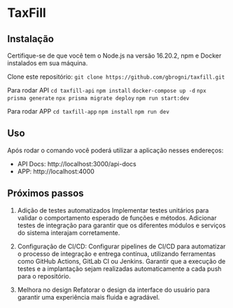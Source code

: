 # TaxFill

## Instalação

Certifique-se de que você tem o Node.js na versão 16.20.2, npm e Docker instalados em sua máquina.

Clone este repositório:
   `git clone https://github.com/gbrogni/taxfill.git`

Para rodar API
   `cd taxfill-api`
   `npm install`
   `docker-compose up -d`
   `npx prisma generate`
   `npx prisma migrate deploy`
   `npm run start:dev`

Para rodar APP
   `cd taxfill-app`
   `npm install`
   `npm run dev`

## Uso

Após rodar o comando você poderá utilizar a aplicação nesses endereços:
   - API Docs: http://localhost:3000/api-docs
   - APP: http://localhost:4000

## Próximos passos

1. Adição de testes automatizados
 Implementar testes unitários para validar o comportamento esperado de funções e métodos.
 Adicionar testes de integração para garantir que os diferentes módulos e serviços do sistema interajam corretamente.

2. Configuração de CI/CD:
 Configurar pipelines de CI/CD para automatizar o processo de integração e entrega contínua, utilizando ferramentas como GitHub Actions, GitLab CI ou Jenkins.
 Garantir que a execução de testes e a implantação sejam realizadas automaticamente a cada push para o repositório.

3. Melhora no design
 Refatorar o design da interface do usuário para garantir uma experiência mais fluida e agradável.
